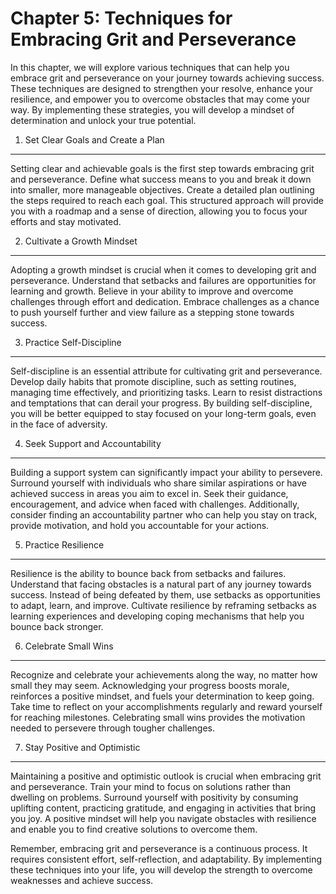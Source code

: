 Chapter 5: Techniques for Embracing Grit and Perseverance
=========================================================

In this chapter, we will explore various techniques that can help you embrace grit and perseverance on your journey towards achieving success. These techniques are designed to strengthen your resolve, enhance your resilience, and empower you to overcome obstacles that may come your way. By implementing these strategies, you will develop a mindset of determination and unlock your true potential.

1. Set Clear Goals and Create a Plan
------------------------------------

Setting clear and achievable goals is the first step towards embracing grit and perseverance. Define what success means to you and break it down into smaller, more manageable objectives. Create a detailed plan outlining the steps required to reach each goal. This structured approach will provide you with a roadmap and a sense of direction, allowing you to focus your efforts and stay motivated.

2. Cultivate a Growth Mindset
-----------------------------

Adopting a growth mindset is crucial when it comes to developing grit and perseverance. Understand that setbacks and failures are opportunities for learning and growth. Believe in your ability to improve and overcome challenges through effort and dedication. Embrace challenges as a chance to push yourself further and view failure as a stepping stone towards success.

3. Practice Self-Discipline
---------------------------

Self-discipline is an essential attribute for cultivating grit and perseverance. Develop daily habits that promote discipline, such as setting routines, managing time effectively, and prioritizing tasks. Learn to resist distractions and temptations that can derail your progress. By building self-discipline, you will be better equipped to stay focused on your long-term goals, even in the face of adversity.

4. Seek Support and Accountability
----------------------------------

Building a support system can significantly impact your ability to persevere. Surround yourself with individuals who share similar aspirations or have achieved success in areas you aim to excel in. Seek their guidance, encouragement, and advice when faced with challenges. Additionally, consider finding an accountability partner who can help you stay on track, provide motivation, and hold you accountable for your actions.

5. Practice Resilience
----------------------

Resilience is the ability to bounce back from setbacks and failures. Understand that facing obstacles is a natural part of any journey towards success. Instead of being defeated by them, use setbacks as opportunities to adapt, learn, and improve. Cultivate resilience by reframing setbacks as learning experiences and developing coping mechanisms that help you bounce back stronger.

6. Celebrate Small Wins
-----------------------

Recognize and celebrate your achievements along the way, no matter how small they may seem. Acknowledging your progress boosts morale, reinforces a positive mindset, and fuels your determination to keep going. Take time to reflect on your accomplishments regularly and reward yourself for reaching milestones. Celebrating small wins provides the motivation needed to persevere through tougher challenges.

7. Stay Positive and Optimistic
-------------------------------

Maintaining a positive and optimistic outlook is crucial when embracing grit and perseverance. Train your mind to focus on solutions rather than dwelling on problems. Surround yourself with positivity by consuming uplifting content, practicing gratitude, and engaging in activities that bring you joy. A positive mindset will help you navigate obstacles with resilience and enable you to find creative solutions to overcome them.

Remember, embracing grit and perseverance is a continuous process. It requires consistent effort, self-reflection, and adaptability. By implementing these techniques into your life, you will develop the strength to overcome weaknesses and achieve success.

